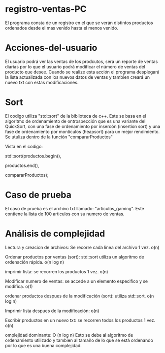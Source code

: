 # registro-ventas-PC

El programa consta de un registro en el que se verán distintos productos ordenados desde el mas venido hasta el menos venido.

# Acciones-del-usuario

El usuario podrá ver las ventas de los prodcutos, sera un reporte de ventas diarias por lo que el usuario podrá modificar el número de ventas del producto que desee. Cuando se realize esta acción el programa desplegará la lista actualizada con los nuevos datos de ventas y tambien creará un nuevo txt con estas modificaciones.

# Sort

El codigo utiliza "std::sort" de la biblioteca de c++. Este se basa en el algoritmo de ordenamiento de ontrospección que es una variante del QuickSort, con una fase de ordenamiento por insercón (insertion sort) y una fase de ordenamiento por montículos (heapsort) para un mejor rendimiento. Se utuliza dentro de la función "compararProductos"

Vista en el codigo: 

std::sort(productos.begin(),

productos.end(),

compararProductos);

# Caso de prueba

El caso de prueba es el archivo txt llamado: "articulos_gaming". Este contiene la lista de 100 articulos con su numero de ventas.

# Análisis de complejidad

Lectura y creacion de archivos: Se recorre cada linea del archivo 1 vez. o(n)

Ordenar productos por ventas (sort): std::sort utiliza un algoritmo de ordenación rápida. o(n log n)

imprimir lista: se recorren los productos 1 vez. o(n)

Modificar numero de ventas: se accede a un elemento especifico y se modifica. o(1)

ordenar productos despues de la modificación (sort): utiliza std::sort. o(n log n)

Imprimir lista despues de la modificación: o(n)

Escribir productos en un nuevo txt: se recorren todos los productos 1 vez. o(n)

omplejidad dominante: O (n log n) Esto se debe al algoritmo de ordenamiento utilizado y tambien al tamaño de lo que se está ordenando por lo que es una buena complejidad.
